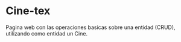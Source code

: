 # Cine-tex
Pagina web con las operaciones basicas sobre una entidad (CRUD), utilizando como entidad un Cine.
